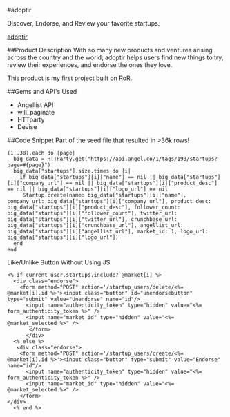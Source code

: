#adoptir

Discover, Endorse, and Review your favorite startups.

[adoptir](http://serene-refuge-8248.herokuapp.com/)


##Product Description
With so many new products and ventures arising across the country and the world, adoptir helps users find new things to try, review their experiences, and endorse the ones they love.

This product is my first project built on RoR.

##Gems and API's Used

- Angellist API
- will_paginate
- HTTparty
- Devise

##Code Snippet
Part of the seed file that resulted in >36k rows!

```
(1..38).each do |page|
  big_data = HTTParty.get("https://api.angel.co/1/tags/198/startups?page=#{page}")
  big_data["startups"].size.times do |i|
    if big_data["startups"][i]["name"] == nil || big_data["startups"][i]["company_url"] == nil || big_data["startups"][i]["product_desc"] == nil || big_data["startups"][i]["logo_url"] == nil 
     Startup.create(name: big_data["startups"][i]["name"], company_url: big_data["startups"][i]["company_url"], product_desc: big_data["startups"][i]["product_desc"], follower_count: big_data["startups"][i]["follower_count"], twitter_url: big_data["startups"][i]["twitter_url"], crunchbase_url: big_data["startups"][i]["crunchbase_url"], angellist_url: big_data["startups"][i]["angellist_url"], market_id: 1, logo_url: big_data["startups"][i]["logo_url"])
  end
end
```
Like/Unlike Button Without Using JS 
```
<% if current_user.startups.include? @market[i] %>
  <div class="endorse"> 
    <form method="POST" action='/startup_users/delete/<%= @market[i].id %>'><input class="button" id="unendorsebutton" type="submit" value="Unendorse" name="id"/>
      <input name="authenticity_token" type="hidden" value="<%= form_authenticity_token %>" />
      <input name="market_id" type="hidden" value="<%= @market_selected %>" />
       </form>
      </div>
  <% else %>
   <div class="endorse"> 
    <form method="POST" action='/startup_users/create/<%= @market[i].id %>'><input class="button" type="submit" value="Endorse" name="id"/>
      <input name="authenticity_token" type="hidden" value="<%= form_authenticity_token %>" />
      <input name="market_id" type="hidden" value="<%= @market_selected %>" />
    </form>
</div>
  <% end %>
```

